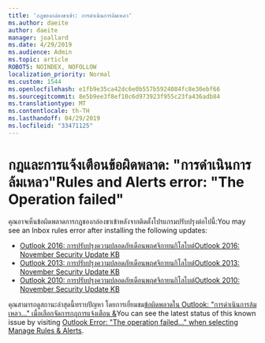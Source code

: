 ```yaml
---
title: 'กฎของกล่องขาเข้า: การดำเนินการล้มเหลว'
ms.author: daeite
author: daeite
manager: joallard
ms.date: 4/29/2019
ms.audience: Admin
ms.topic: article
ROBOTS: NOINDEX, NOFOLLOW
localization_priority: Normal
ms.custom: 1544
ms.openlocfilehash: e1fb9e35ca42dc6e0b557b5924084fc8e30ebf66
ms.sourcegitcommit: 8e5b9ee3f8ef10c6d973923f955c23fa436adb84
ms.translationtype: MT
ms.contentlocale: th-TH
ms.lasthandoff: 04/29/2019
ms.locfileid: "33471125"
---
```

# <a name="rules-and-alerts-error-the-operation-failed"></a><span data-ttu-id="f3252-102">กฎและการแจ้งเตือนข้อผิดพลาด: "การดำเนินการล้มเหลว"</span><span class="sxs-lookup"><span data-stu-id="f3252-102">Rules and Alerts error: "The Operation failed"</span></span>

<span data-ttu-id="f3252-103">คุณอาจเห็นข้อผิดพลาดการกฎของกล่องขาเข้าหลังจากติดตั้งโปรแกรมปรับปรุงต่อไปนี้:</span><span class="sxs-lookup"><span data-stu-id="f3252-103">You may see an Inbox rules error after installing the following updates:</span></span>
- [<span data-ttu-id="f3252-104">Outlook 2016: การปรับปรุงความปลอดภัยเดือนพฤศจิกายนกิโลไบต์</span><span class="sxs-lookup"><span data-stu-id="f3252-104">Outlook 2016: November Security Update KB</span></span>](https://support.microsoft.com/help/4461506)
- [<span data-ttu-id="f3252-105">Outlook 2013: การปรับปรุงความปลอดภัยเดือนพฤศจิกายนกิโลไบต์</span><span class="sxs-lookup"><span data-stu-id="f3252-105">Outlook 2013: November Security Update KB</span></span>](https://support.microsoft.com/help/4461486)
- [<span data-ttu-id="f3252-106">Outlook 2010: การปรับปรุงความปลอดภัยเดือนพฤศจิกายนกิโลไบต์</span><span class="sxs-lookup"><span data-stu-id="f3252-106">Outlook 2010: November Security Update KB</span></span>](https://support.microsoft.com/help/4461585) 

<span data-ttu-id="f3252-107">คุณสามารถดูสถานะล่าสุดนี้ทราบปัญหา โดยการเยี่ยมชม[ข้อผิดพลาดใน Outlook: "การดำเนินการล้มเหลว..." เมื่อเลือกจัดการกฎการแจ้งเตือน &](https://support.office.com/en-us/article/Outlook-Error-The-operation-failed-when-selecting-Manage-Rules-Alerts-64b6ff77-98c2-4564-9cbf-25bd8e17fb8b%20)</span><span class="sxs-lookup"><span data-stu-id="f3252-107">You can see the latest status of this known issue by visiting [Outlook Error: "The operation failed..." when selecting Manage Rules & Alerts](https://support.office.com/en-us/article/Outlook-Error-The-operation-failed-when-selecting-Manage-Rules-Alerts-64b6ff77-98c2-4564-9cbf-25bd8e17fb8b%20).</span></span>